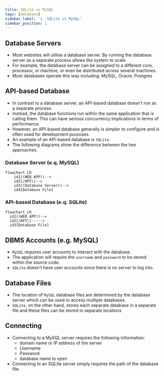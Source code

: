 ```yaml
---
title: SQLite vs MySQL
tags: [database]
sidebar_label: '1. SQLite vs MySQL'
sidebar_position: 1
---
```

## Database Servers
- Most websites will utilise a database server. By running the database server as a separate process allows the system to scale.
- For example, the database server can be assigned to a different core, processor, or machine, or even be distributed across several machines.
- Most databases operate this way including: MySQL, Oracle, Postgres

## API-based Database
- In contrast to a database server, an API-based database doesn't run as a separate process.
- Instead, the database functions run within the same application that is calling them. This can have serious concurrency implications in terms of performance.
- However, an API-based database generally is simpler to configure and is often used for development purposes.
- An example of an API-based database is `SQLite`.
- The following diagrams show the difference between the two approaches.
### Database Server (e.q. MySQL)
```mermaid
flowchart LR
    id1((WEB APP))-->
    id2[/API\]-->
    id3((Database Server))-->
    id4[Database File]
```
### API-based Database (e.q. SQLite)
```mermaid
flowchart LR
  id1((WEB APP))-->
  id2[/API\]----->
  id3[Database File]

```
## DBMS Accounts (e.g. MySQL)
- `MySQL` requires user accounts to interact with the database.
- The application will require the `username` and `password` to be stored within the source code.
- `SQLite` doesn't have user accounts since there is no server to log into.

## Database Files
- The location of `MySQL` database files are determined by the database server which can be used to access multiple databases.
- `SQLite`, on the other hand, stores each separate database in a separate file and these files can be stored in separate locations

## Connecting
- Connecting to a MySQL server requires the following information:
  * domain name or IP address of the server
  * Username
  * Password
  * database name to open
- Connecting to an SQLite server simply requires the path of the database file.